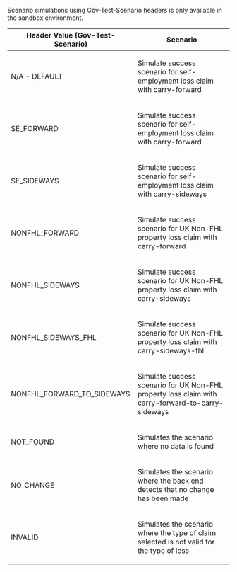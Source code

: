 <p>Scenario simulations using Gov-Test-Scenario headers is only available in the sandbox environment.</p>
<table>
    <thead>
        <tr>
            <th>Header Value (Gov-Test-Scenario)</th>
            <th>Scenario</th>
        </tr>
    </thead>
    <tbody>
        <tr>
            <td><p>N/A - DEFAULT</p></td>
            <td><p>Simulate success scenario for self-employment loss claim with carry-forward</p></td>
        </tr>
        <tr>
            <td><p>SE_FORWARD</p></td>
            <td><p>Simulate success scenario for self-employment loss claim with carry-forward</p></td>
        </tr>  
        <tr>
            <td><p>SE_SIDEWAYS</p></td>
            <td><p>Simulate success scenario for self-employment loss claim with carry-sideways</p></td>
        </tr>
        <tr>
            <td><p>NONFHL_FORWARD</p></td>
            <td><p>Simulate success scenario for UK Non-FHL property loss claim with carry-forward</p></td>
        </tr>
        <tr>
            <td><p>NONFHL_SIDEWAYS</p></td>
            <td><p>Simulate success scenario for UK Non-FHL property loss claim with carry-sideways</p></td>
        </tr>
        <tr>
            <td><p>NONFHL_SIDEWAYS_FHL</p></td>
            <td><p>Simulate success scenario for UK Non-FHL property loss claim with carry-sideways-fhl</p></td>
        </tr>
        <tr>
            <td><p>NONFHL_FORWARD_TO_SIDEWAYS</p></td>
            <td><p>Simulate success scenario for UK Non-FHL property loss claim with carry-forward-to-carry-sideways</p></td>
        </tr>        
        <tr>
           <td><p>NOT_FOUND</p></td>
           <td><p>Simulates the scenario where no data is found</p></td>
        </tr>     
        <tr>
           <td><p>NO_CHANGE</p></td>
           <td><p>Simulates the scenario where the back end detects that no change has been made</p></td>
        </tr>     
        <tr>
           <td><p>INVALID</p></td>
           <td><p>Simulates the scenario where the type of claim selected is not valid for the type of loss</p></td>
        </tr>         
    </tbody>
</table>

